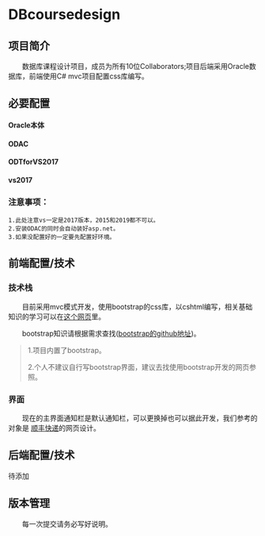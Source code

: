 # DBcoursedesign

## 项目简介

&ensp;&ensp;&ensp;&ensp;数据库课程设计项目，成员为所有10位Collaborators;项目后端采用Oracle数据库，前端使用C# mvc项目配置css库编写。

## 必要配置

#### **Oracle**本体

#### **ODAC**
     
     
#### **ODTforVS2017**


#### **vs2017**
     
### 注意事项：

    1.此处注意vs一定是2017版本，2015和2019都不可以。
    2.安装ODAC的同时会自动装好asp.net。
    3.如果没配置好的一定要先配置好环境。

## 前端配置/技术

### 技术栈

&ensp;&ensp;&ensp;&ensp;目前采用mvc模式开发，使用bootstrap的css库，以cshtml编写，相关基础知识的学习可以在[这个网页](https://blog.csdn.net/qq_21419015/article/details/80420815)里。

&ensp;&ensp;&ensp;&ensp;bootstrap知识请根据需求查找([bootstrap的github地址](https://github.com/twbs/bootstrap))。

>1.项目内置了bootstrap。
>
>2.个人不建议自行写bootstrap界面，建议去找使用bootstrap开发的网页参照。

### 界面

&ensp;&ensp;&ensp;&ensp;现在的主界面通知栏是默认通知栏，可以更换掉也可以据此开发，我们参考的对象是
[顺丰快递](http://www.sf-express.com/cn/sc/)的网页设计。

## 后端配置/技术

待添加

## 版本管理

&ensp;&ensp;&ensp;&ensp;每一次提交请务必写好说明。